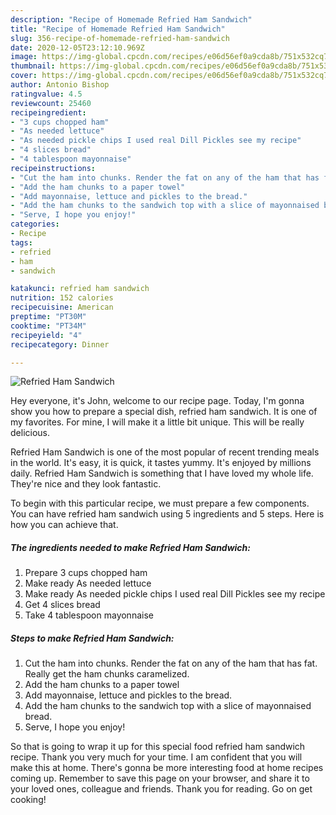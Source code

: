 ```yaml
---
description: "Recipe of Homemade Refried Ham Sandwich"
title: "Recipe of Homemade Refried Ham Sandwich"
slug: 356-recipe-of-homemade-refried-ham-sandwich
date: 2020-12-05T23:12:10.969Z
image: https://img-global.cpcdn.com/recipes/e06d56ef0a9cda8b/751x532cq70/refried-ham-sandwich-recipe-main-photo.jpg
thumbnail: https://img-global.cpcdn.com/recipes/e06d56ef0a9cda8b/751x532cq70/refried-ham-sandwich-recipe-main-photo.jpg
cover: https://img-global.cpcdn.com/recipes/e06d56ef0a9cda8b/751x532cq70/refried-ham-sandwich-recipe-main-photo.jpg
author: Antonio Bishop
ratingvalue: 4.5
reviewcount: 25460
recipeingredient:
- "3 cups chopped ham"
- "As needed lettuce"
- "As needed pickle chips I used real Dill Pickles see my recipe"
- "4 slices bread"
- "4 tablespoon mayonnaise"
recipeinstructions:
- "Cut the ham into chunks. Render the fat on any of the ham that has fat. Really get the ham chunks caramelized."
- "Add the ham chunks to a paper towel"
- "Add mayonnaise, lettuce and pickles to the bread."
- "Add the ham chunks to the sandwich top with a slice of mayonnaised bread."
- "Serve, I hope you enjoy!"
categories:
- Recipe
tags:
- refried
- ham
- sandwich

katakunci: refried ham sandwich 
nutrition: 152 calories
recipecuisine: American
preptime: "PT30M"
cooktime: "PT34M"
recipeyield: "4"
recipecategory: Dinner

---
```



![Refried Ham Sandwich](https://img-global.cpcdn.com/recipes/e06d56ef0a9cda8b/751x532cq70/refried-ham-sandwich-recipe-main-photo.jpg)

Hey everyone, it's John, welcome to our recipe page. Today, I'm gonna show you how to prepare a special dish, refried ham sandwich. It is one of my favorites. For mine, I will make it a little bit unique. This will be really delicious.

Refried Ham Sandwich is one of the most popular of recent trending meals in the world. It's easy, it is quick, it tastes yummy. It's enjoyed by millions daily. Refried Ham Sandwich is something that I have loved my whole life. They're nice and they look fantastic.




To begin with this particular recipe, we must prepare a few components. You can have refried ham sandwich using 5 ingredients and 5 steps. Here is how you can achieve that.

<!--inarticleads1-->

##### The ingredients needed to make Refried Ham Sandwich:

1. Prepare 3 cups chopped ham
1. Make ready As needed lettuce
1. Make ready As needed pickle chips I used real Dill Pickles see my recipe
1. Get 4 slices bread
1. Take 4 tablespoon mayonnaise




<!--inarticleads2-->

##### Steps to make Refried Ham Sandwich:

1. Cut the ham into chunks. Render the fat on any of the ham that has fat. Really get the ham chunks caramelized.
1. Add the ham chunks to a paper towel
1. Add mayonnaise, lettuce and pickles to the bread.
1. Add the ham chunks to the sandwich top with a slice of mayonnaised bread.
1. Serve, I hope you enjoy!




So that is going to wrap it up for this special food refried ham sandwich recipe. Thank you very much for your time. I am confident that you will make this at home. There's gonna be more interesting food at home recipes coming up. Remember to save this page on your browser, and share it to your loved ones, colleague and friends. Thank you for reading. Go on get cooking!
